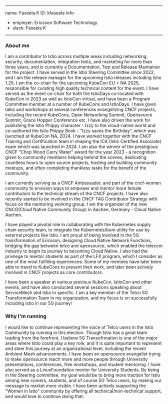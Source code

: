 -------------------------------------------------------------
name: Faseela K
ID: kfaseela
info:
  - employer: Ericsson Software Technology
  - slack: Faseela K
-------------------------------------------------------------

### About me

I am a contributor to Istio across multiple areas including networking, security, documentation, integration tests, and marketing for more than three years, and is currently a Documentation, Test and Release Maintainer for the project. I have served in the Istio Steering Committee since 2022, and I am the release manager for the upcoming Istio releases including Istio 1.25. I am the co-chair for the upcoming KubeCon EU + NA 2025, responsible for curating high quality technical content for the event. I have served as the event co-chair for both the IstioDays co-located with KubeCon in 2023 as well as IstioCon virtual, and have been a Program Committee member at a number of KubeCons and IstioDays. I have given talks and workshops at several conferences evangelizing CNCF projects, including the recent KubeCons, Open Networking Summit, Opensource Summit, Grace Hopper Conference etc. I have also driven the work for publishing the Istio Phippy character - Izzy to the cloud-native world and co-authored the Istio Phippy Book - “Izzy saves the Birthday”, which was launched at KubeCon NA, 2024. I have worked together with the CNCF Training and Certification team in shaping the ICA (Istio Certified Associate) exam which was launched in 2024. I am also the winner of the prestigious CNCF “Chop Wood Carry Water” award for the year 2023 - a recognition given to community members helping behind the scenes, dedicating countless hours to open source projects, hosting and building community meetups, and often completing thankless tasks for the benefit of the community.

I am currently serving as a CNCF Ambassador, and part of the cncf-women community to envision ways to empower and mentor more female contributors to the technical stream of the CNCF projects. I have also recently started to be involved in the CNCF TAG Contributor Strategy with focus on the mentoring working group. I am the organizer of the new CNCG(Cloud Native Community Group) in Aachen, Germany - Cloud Native Aachen.

I have played a pivotal role in collaborating with the Kubernetes supply chain security team, to integrate the Kubernetes/bom utility for use by external projects like Istio. I am proud of being involved in the 5G transformation of Ericsson, designing Cloud Native Network Functions, bridging the gap between telco and opensource, which enabled the telecom industry to begin its journey to becoming Cloud Native.  I also had the privilege to mentor students as part of the LFX program, which I consider as one of the most fulfilling experiences. Some of my mentees have later been able to travel to KubeCons to present their work, and later been actively involved in CNCF projects as core contributors.

I have been a speaker at various previous KubeCon, IstioCon and other events, and have also conducted several sessions speaking about ServiceMesh and Istio in specific. I am a key member of the Telco 5G Transformation Team in my organization, and my focus is on successfully including Istio in our 5G journey!

### Why I'm running

I would like to continue representing the voice of Telco users in the Istio Community by running in this election. Though Istio has a great team leading from the forefront, I believe 5G Transofrmation is one of the major areas where Istio could play a key role, and it is quite important to represent and steer this journey at an organizational level, including the recent Ambient Mesh advancements. I have been an opensource evangelist trying to make opensource reach more and more people through University presentations, conferences, free workshops, and student mentoring. I have also served as a LinuxFoundation mentor for University Students. By being in the Steering committee, my goal would be to bring more traction for Istio among new comers, students, and of course 5G Telco users, by making our message to market more visible. I have been actively supporting the "Women in Istio" community by offering all technical/non-technical support, and would love to continue doing that.
